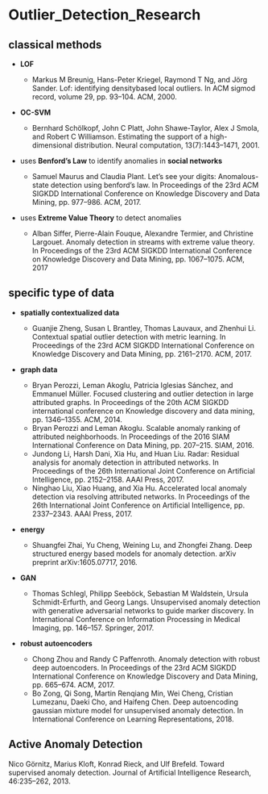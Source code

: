 # Outlier_Detection_Research

## classical methods
* **LOF**
  * Markus M Breunig, Hans-Peter Kriegel, Raymond T Ng, and Jörg Sander. Lof: identifying densitybased
    local outliers. In ACM sigmod record, volume 29, pp. 93–104. ACM, 2000.

* **OC-SVM**
  * Bernhard Schölkopf, John C Platt, John Shawe-Taylor, Alex J Smola, and Robert C Williamson.
    Estimating the support of a high-dimensional distribution. Neural computation, 13(7):1443–1471,
    2001.



* uses **Benford’s Law** to identify anomalies in **social networks**
  * Samuel Maurus and Claudia Plant. Let’s see your digits: Anomalous-state detection using benford’s
    law. In Proceedings of the 23rd ACM SIGKDD International Conference on Knowledge Discovery
    and Data Mining, pp. 977–986. ACM, 2017.

* uses **Extreme Value Theory** to detect anomalies
  * Alban Siffer, Pierre-Alain Fouque, Alexandre Termier, and Christine Largouet. Anomaly detection
    in streams with extreme value theory. In Proceedings of the 23rd ACM SIGKDD International
    Conference on Knowledge Discovery and Data Mining, pp. 1067–1075. ACM, 2017

## specific type of data

* **spatially contextualized data**
  * Guanjie Zheng, Susan L Brantley, Thomas Lauvaux, and Zhenhui Li. Contextual spatial outlier
    detection with metric learning. In Proceedings of the 23rd ACM SIGKDD International Conference
    on Knowledge Discovery and Data Mining, pp. 2161–2170. ACM, 2017.

* **graph data**

  * Bryan Perozzi, Leman Akoglu, Patricia Iglesias Sánchez, and Emmanuel Müller. Focused clustering
    and outlier detection in large attributed graphs. In Proceedings of the 20th ACM SIGKDD
    international conference on Knowledge discovery and data mining, pp. 1346–1355. ACM, 2014.
  * Bryan Perozzi and Leman Akoglu. Scalable anomaly ranking of attributed neighborhoods. In
    Proceedings of the 2016 SIAM International Conference on Data Mining, pp. 207–215. SIAM,
    2016.
  * Jundong Li, Harsh Dani, Xia Hu, and Huan Liu. Radar: Residual analysis for anomaly detection
    in attributed networks. In Proceedings of the 26th International Joint Conference on Artificial
    Intelligence, pp. 2152–2158. AAAI Press, 2017.
  * Ninghao Liu, Xiao Huang, and Xia Hu. Accelerated local anomaly detection via resolving attributed
    networks. In Proceedings of the 26th International Joint Conference on Artificial Intelligence, pp.
    2337–2343. AAAI Press, 2017.

  

* **energy**

  * Shuangfei Zhai, Yu Cheng, Weining Lu, and Zhongfei Zhang. Deep structured energy based models
    for anomaly detection. arXiv preprint arXiv:1605.07717, 2016.

* **GAN**

  * Thomas Schlegl, Philipp Seeböck, Sebastian M Waldstein, Ursula Schmidt-Erfurth, and Georg Langs.
    Unsupervised anomaly detection with generative adversarial networks to guide marker discovery.
    In International Conference on Information Processing in Medical Imaging, pp. 146–157. Springer,
    2017.

  

* **robust autoencoders**

  * Chong Zhou and Randy C Paffenroth. Anomaly detection with robust deep autoencoders. In
    Proceedings of the 23rd ACM SIGKDD International Conference on Knowledge Discovery and
    Data Mining, pp. 665–674. ACM, 2017.
  * Bo Zong, Qi Song, Martin Renqiang Min, Wei Cheng, Cristian Lumezanu, Daeki Cho, and Haifeng
    Chen. Deep autoencoding gaussian mixture model for unsupervised anomaly detection. In
    International Conference on Learning Representations, 2018.

## Active Anomaly Detection

Nico Görnitz, Marius Kloft, Konrad Rieck, and Ulf Brefeld. Toward supervised anomaly detection.
Journal of Artificial Intelligence Research, 46:235–262, 2013.